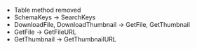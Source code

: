 * Table method removed
* SchemaKeys -> SearchKeys
* DownloadFile, DownloadThumbnail -> GetFile, GetThumbnail
* GetFile -> GetFileURL
* GetThumbnail -> GetThumbnailURL